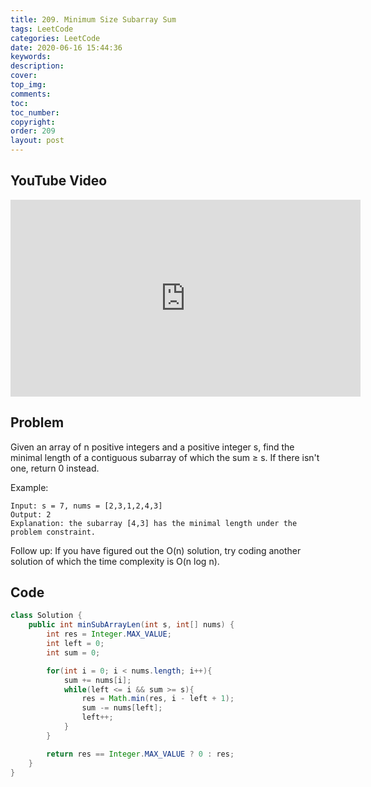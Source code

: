 ```yaml
---
title: 209. Minimum Size Subarray Sum
tags: LeetCode
categories: LeetCode
date: 2020-06-16 15:44:36
keywords:
description:
cover:
top_img:
comments:
toc:
toc_number:
copyright:
order: 209
layout: post
---
```


## YouTube Video

<iframe width="560" height="315" src="https://www.youtube.com/embed/jp15K7dTCHc" frameborder="0" allow="accelerometer; autoplay; encrypted-media; gyroscope; picture-in-picture" allowfullscreen></iframe>

## Problem

Given an array of n positive integers and a positive integer s, find the minimal length of a contiguous subarray of which the sum ≥ s. If there isn't one, return 0 instead.

Example:

```
Input: s = 7, nums = [2,3,1,2,4,3]
Output: 2
Explanation: the subarray [4,3] has the minimal length under the problem constraint.
```

Follow up:
If you have figured out the O(n) solution, try coding another solution of which the time complexity is O(n log n).

## Code

```java
class Solution {
    public int minSubArrayLen(int s, int[] nums) {
        int res = Integer.MAX_VALUE;
        int left = 0;
        int sum = 0;

        for(int i = 0; i < nums.length; i++){
            sum += nums[i];
            while(left <= i && sum >= s){
                res = Math.min(res, i - left + 1);
                sum -= nums[left];
                left++;
            }
        }

        return res == Integer.MAX_VALUE ? 0 : res;
    }
}
```
